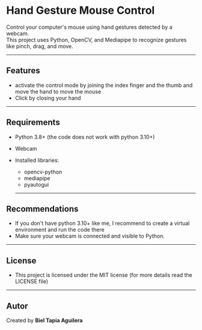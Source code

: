 # Hand Gesture Mouse Control

Control your computer's mouse using hand gestures detected by a webcam.  
This project uses Python, OpenCV, and Mediapipe to recognize gestures like pinch, drag, and move.

---

## Features
- activate the control mode by joining the index finger and the thumb and move the hand to move the mouse
- Click by closing your hand

---

## Requirements
- Python 3.8+ (the code does not work with python 3.10+)
- Webcam
- Installed libraries:
  - opencv-python
  - mediapipe
  - pyautogui
 
  ---

## Recommendations
- If you don't have python 3.10+ like me, I recommend to create a virtual environment and run the code there
- Make sure your webcam is connected and visible to Python.

---

## License
- This project is licensed under the MIT license (for more details read the LICENSE file)

---

## Autor
Created by **Biel Tapia Aguilera**
